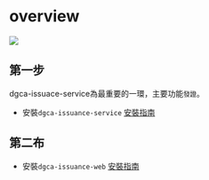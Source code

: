 # overview
![](疫苗護照_2.bmp)

## 第一步
dgca-issuace-service為最重要的一環，主要功能`發證`。
- 安裝`dgca-issuance-service` [安裝指南](https://github.com/DGC-TW-POC/dgca-issuance-service-setup-guide)
## 第二布
- 安裝`dgca-issuance-web` [安裝指南](https://github.com/DGC-TW-POC/dgca-issuance-web-setup-guide)
